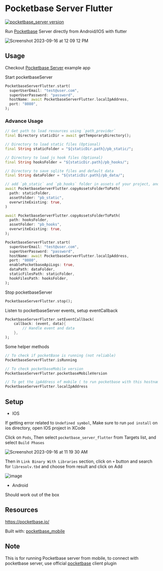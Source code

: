 # Pocketbase Server Flutter

[![pocketbase_server version](https://img.shields.io/pub/v/pocketbase_server_flutter?label=pocketbase_server_flutter)](https://pub.dev/packages/pocketbase_server_flutter)

Run [Pocketbase](https://pocketbase.io/) Server directly from Android/IOS with flutter

![Screenshot 2023-09-16 at 12 09 12 PM](https://github.com/rohitsangwan01/pocketbase_server_flutter/assets/59526499/4fa49d31-b9f6-4161-8f6b-050c2dea6d2a)

## Usage

Checkout [Pocketbase Server](https://github.com/rohitsangwan01/pocketbase_server_flutter_app) example app

Start pocketbaseServer

```dart
PocketbaseServerFlutter.start(
  superUserEmail: "test@user.com",
  superUserPassword: "password",
  hostName: await PocketbaseServerFlutter.localIpAddress,
  port: "8080",
);
```

### Advance Usage

```dart
// Get path to load resources using `path_provider`
final Directory staticDir = await getTemporaryDirectory();

// Directory to load static files (Optional)
final String staticFolder = "${staticDir.path}/pb_static/";

// Directory to load js hook files (Optional)
final String hooksFolder = "${staticDir.path}/pb_hooks/";

// Directory to save sqlite files and default data
final String dataFolder = "${staticDir.path}/pb_data/";

// add `pb_static` and `pb_hooks` folder in assets of your project, and load all files from assets to given path
await PocketbaseServerFlutter.copyAssetsFolderToPath(
  path: staticFolder,
  assetFolder: "pb_static",
  overwriteExisting: true,
)

await PocketbaseServerFlutter.copyAssetsFolderToPath(
  path: hooksFolder,
  assetFolder: "pb_hooks",
  overwriteExisting: true,
);

PocketbaseServerFlutter.start(
  superUserEmail: "test@user.com",
  superUserPassword: "password",
  hostName: await PocketbaseServerFlutter.localIpAddress,
  port: "8080",
  enablePocketbaseApiLogs: true,
  dataPath: dataFolder,
  staticFilesPath: staticFolder,
  hookFilesPath: hooksFolder,
);
```

Stop pocketbaseServer

```dart
PocketbaseServerFlutter.stop();
```

Listen to pocketbaseServer events, setup eventCallback

```dart
PocketbaseServerFlutter.setEventCallback(
    callback: (event, data){
        // Handle event and data
    },
);
```

Some helper methods

```dart
// To check if pocketBase is running (not reliable)
PocketbaseServerFlutter.isRunning

// To check pocketbaseMobile version
PocketbaseServerFlutter.pocketbaseMobileVersion

// To get the ipAddress of mobile ( to run pocketbase with this hostname )
PocketbaseServerFlutter.localIpAddress
```

## Setup

- IOS

If getting error related to `Undefined symbol`, Make sure to run `pod install` on ios directory, open IOS project in XCode

Click on `Pods`, Then select `pocketbase_server_flutter` from Targets list, and select `Build Phases`

![Screenshot 2023-09-16 at 11 19 30 AM](https://github.com/rohitsangwan01/pocketbase_server_flutter/assets/59526499/95a13223-252c-4a1d-a0de-4c85fbe32b81)

Then in `Link Binary With Libraries` section, click on `+` button and search for `libresolv.tbd` and choose from result and click on Add

![image](https://github.com/rohitsangwan01/pocketbase_server_flutter/assets/59526499/412fda4d-48b4-44df-88dc-6134c1339518)

- Android

Should work out of the box

## Resources

https://pocketbase.io/

Built with: [pocketbase_mobile](https://github.com/rohitsangwan01/pocketbase_mobile)

## Note

This is for running Pocketbase server from mobile, to connect with pocketbase server, use official [pocketbase](https://pub.dev/packages/pocketbase) client plugin
